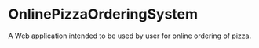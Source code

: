 # OnlinePizzaOrderingSystem
A Web application intended to be used by user for online ordering of pizza.
